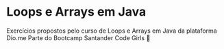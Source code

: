 # Loops e Arrays em Java

Exercícios propostos pelo curso de Loops e Arrays em Java da plataforma Dio.me
Parte do Bootcamp Santander Code Girls :heart_decoration:
